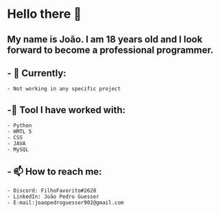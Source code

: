 # Hello there 👋

## My name is João. I am 18 years old and I look forward to become a professional programmer.

## - 🌱 Currently:
    - Not working in any specific project
## -:toolbox: Tool I have worked with:
    - Python
    - HMTL 5
    - CSS
    - JAVA
    - MySQL
## - 📫 How to reach me: 
    - Discord: FilhoFavorito#2628
    - LinkedIn: João Pedro Guesser
    - E-mail:joaopedroguesser902@gmail.com
